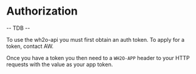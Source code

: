 # Authorization

-- TDB -- 

To use the wh2o-api you must first obtain an auth token. To apply for a token, contact AW. 

Once you have a token you then need to a `WH2O-APP` header to your HTTP requests with the value as your app token. 

